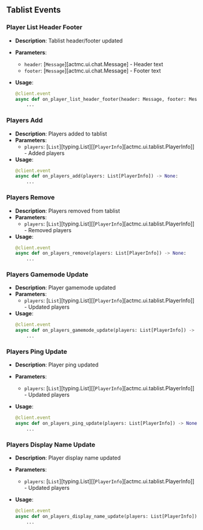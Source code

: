 ## Tablist Events

### Player List Header Footer

* **Description**: Tablist header/footer updated
* **Parameters**:
  * `header`: [`Message`][actmc.ui.chat.Message] - Header text
  * `footer`: [`Message`][actmc.ui.chat.Message] - Footer text
* **Usage**:

  ```python
  @client.event
  async def on_player_list_header_footer(header: Message, footer: Message) -> None:
      ...
  ```

### Players Add

* **Description**: Players added to tablist
* **Parameters**:
  * `players`: [`List`][typing.List][[`PlayerInfo`][actmc.ui.tablist.PlayerInfo]] - Added players
* **Usage**:
  ```python
  @client.event
  async def on_players_add(players: List[PlayerInfo]) -> None:
      ...
  ```

### Players Remove

* **Description**: Players removed from tablist
* **Parameters**:
  * `players`: [`List`][typing.List][[`PlayerInfo`][actmc.ui.tablist.PlayerInfo]] - Removed players
* **Usage**:
  ```python
  @client.event
  async def on_players_remove(players: List[PlayerInfo]) -> None:
      ...
  ```

### Players Gamemode Update

* **Description**: Player gamemode updated
* **Parameters**:
  * `players`: [`List`][typing.List][[`PlayerInfo`][actmc.ui.tablist.PlayerInfo]] - Updated players
* **Usage**:
  ```python
  @client.event
  async def on_players_gamemode_update(players: List[PlayerInfo]) -> None:
      ...
  ```

### Players Ping Update

* **Description**: Player ping updated
* **Parameters**:

  * `players`: [`List`][typing.List][[`PlayerInfo`][actmc.ui.tablist.PlayerInfo]] - Updated players
* **Usage**:

  ```python
  @client.event
  async def on_players_ping_update(players: List[PlayerInfo]) -> None:
      ...
  ```

### Players Display Name Update

* **Description**: Player display name updated
* **Parameters**:

  * `players`: [`List`][typing.List][[`PlayerInfo`][actmc.ui.tablist.PlayerInfo]] - Updated players
* **Usage**:

  ```python
  @client.event
  async def on_players_display_name_update(players: List[PlayerInfo]) -> None:
      ...
  ```